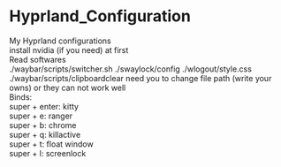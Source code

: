 # Hyprland_Configuration  
My Hyprland configurations  
install nvidia (if you need) at first  
Read softwares  
./waybar/scripts/switcher.sh ./swaylock/config ./wlogout/style.css ./waybar/scripts/clipboardclear need you to change file path (write your owns) or they can not work well  
Binds:  
       super + enter: kitty  
       super + e: ranger  
       super + b: chrome  
       super + q: killactive  
       super + t: float window  
       super + l: screenlock
